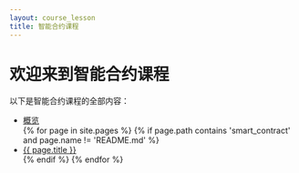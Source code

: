 ```yaml
---
layout: course_lesson
title: 智能合约课程
---
```


# 欢迎来到智能合约课程

以下是智能合约课程的全部内容：

<ul>
  <li><a href="/smart_contract/README.html">概览</a></li>
  {% for page in site.pages %}
  {% if page.path contains 'smart_contract' and page.name != 'README.md' %}
    <li><a href="{{ page.url }}">{{ page.title }}</a></li>
  {% endif %}
  {% endfor %}
</ul>

